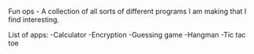 Fun ops - A collection of all sorts of different programs I am making that I find interesting.

List of apps: 
-Calculator
-Encryption
-Guessing game
-Hangman
-Tic tac toe
